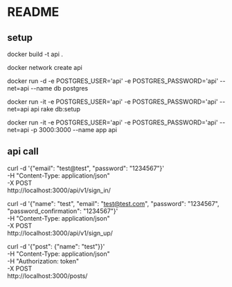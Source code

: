# README

## setup
docker build -t api .

docker network create api

docker run -d -e POSTGRES_USER='api' -e POSTGRES_PASSWORD='api' --net=api --name db postgres

docker run -it -e POSTGRES_USER='api' -e POSTGRES_PASSWORD='api' --net=api api rake db:setup

docker run -it -e POSTGRES_USER='api' -e POSTGRES_PASSWORD='api' --net=api -p 3000:3000 --name app api

## api call

curl -d '{"email": "test@test", "password": "1234567"}' \
     -H "Content-Type: application/json" \
     -X POST \
     http://localhost:3000/api/v1/sign_in/


curl -d '{"name": "test", "email": "test@test.com", "password": "1234567", "password_confirmation": "1234567"}' \
     -H "Content-Type: application/json" \
     -X POST \
   http://localhost:3000/api/v1/sign_up/

curl -d '{"post": {"name": "test"}}' \
     -H "Content-Type: application/json" \
     -H "Authorization: token"\
     -X POST \
     http://localhost:3000/posts/
